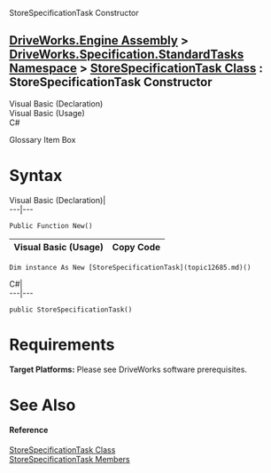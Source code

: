StoreSpecificationTask Constructor   
  
[DriveWorks.Engine Assembly](topic2156.md) > [DriveWorks.Specification.StandardTasks Namespace](topic11896.md) > [StoreSpecificationTask Class](topic12685.md) : StoreSpecificationTask Constructor  
---  
  
Visual Basic (Declaration)    
Visual Basic (Usage)    
C# 

Glossary Item Box

# Syntax

Visual Basic (Declaration)|   
---|---  
      
    
    Public Function New()  
  
Visual Basic (Usage)| Copy Code  
---|---  
      
    
    Dim instance As New [StoreSpecificationTask](topic12685.md)()  
  
C#|   
---|---  
      
    
    public StoreSpecificationTask()  
  
# Requirements

**Target Platforms:** Please see DriveWorks software prerequisites.

# See Also

#### Reference

[StoreSpecificationTask Class](topic12685.md)   
[StoreSpecificationTask Members](topic12686.md)


